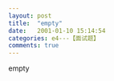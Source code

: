 ```yaml
---
layout: post
title:  "empty"
date:   2001-01-10 15:14:54
categories: e4---【面试题】
comments: true
---
```

empty
